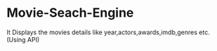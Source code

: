 # Movie-Seach-Engine
It Displays the movies details like year,actors,awards,imdb,genres etc. (Using  API)  
